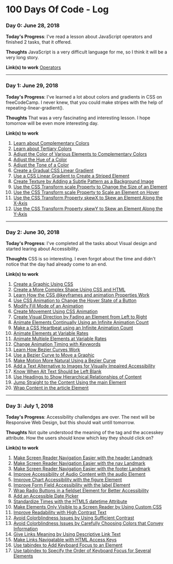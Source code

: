 # 100 Days Of Code - Log

### Day 0: June 28, 2018

**Today's Progress**: I've read a lesson about JavaScript operators and finished 2 tasks, that it offered.

**Thoughts** JavaScript is a very difficult language for me, so I think it will be a very long story.

**Link(s) to work**
[Operators](http://learn.javascript.ru/operators)

--------------------------------------------------------
### Day 1: June 29, 2018

**Today's Progress**: I've learned a lot about colors and gradients in CSS on freeCodeCamp. I never knew, that you could make stripes with the help of repeating-linear-gradient().

**Thoughts** That was a very fascinating and interesting lesson. I hope tomorrow will be even more interesting day.

**Link(s) to work**
1. [Learn about Complementary Colors](https://learn.freecodecamp.org/responsive-web-design/applied-visual-design/learn-about-complementary-colors/)
2. [Learn about Tertiary Colors](https://learn.freecodecamp.org/responsive-web-design/applied-visual-design/learn-about-tertiary-colors/)
3. [Adjust the Color of Various Elements to Complementary Colors](https://learn.freecodecamp.org/responsive-web-design/applied-visual-design/adjust-the-color-of-various-elements-to-complementary-colors)
4. [Adjust the Hue of a Color](https://learn.freecodecamp.org/responsive-web-design/applied-visual-design/adjust-the-hue-of-a-color)
5. [Adjust the Tone of a Color](https://learn.freecodecamp.org/responsive-web-design/applied-visual-design/adjust-the-tone-of-a-color)
6. [Create a Gradual CSS Linear Gradient](https://learn.freecodecamp.org/responsive-web-design/applied-visual-design/create-a-gradual-css-linear-gradient)
7. [Use a CSS Linear Gradient to Create a Striped Element](https://learn.freecodecamp.org/responsive-web-design/applied-visual-design/use-a-css-linear-gradient-to-create-a-striped-element)
8. [Create Texture by Adding a Subtle Pattern as a Background Image](https://learn.freecodecamp.org/responsive-web-design/applied-visual-design/create-texture-by-adding-a-subtle-pattern-as-a-background-image)
9. [Use the CSS Transform scale Property to Change the Size of an Element](https://learn.freecodecamp.org/responsive-web-design/applied-visual-design/use-the-css-transform-scale-property-to-change-the-size-of-an-element)
10. [Use the CSS Transform scale Property to Scale an Element on Hover](https://learn.freecodecamp.org/responsive-web-design/applied-visual-design/use-the-css-transform-scale-property-to-scale-an-element-on-hover)
11. [Use the CSS Transform Property skewX to Skew an Element Along the X-Axis](https://learn.freecodecamp.org/responsive-web-design/applied-visual-design/use-the-css-transform-property-skewx-to-skew-an-element-along-the-x-axis)
12. [Use the CSS Transform Property skewY to Skew an Element Along the Y-Axis](https://learn.freecodecamp.org/responsive-web-design/applied-visual-design/use-the-css-transform-property-skewy-to-skew-an-element-along-the-y-axis)

--------------------------------------------------------
### Day 2: June 30, 2018

**Today's Progress**: I've completed all the tasks about Visual design and started learing about Accessibility.

**Thoughts** CSS is so interesting. I even forgot about the time and didn't notice that the day had already come to an end.

**Link(s) to work**
1. [Create a Graphic Using CSS](https://learn.freecodecamp.org/responsive-web-design/applied-visual-design/create-a-graphic-using-css)
2. [Create a More Complex Shape Using CSS and HTML](https://learn.freecodecamp.org/responsive-web-design/applied-visual-design/create-a-more-complex-shape-using-css-and-html)
3. [Learn How the CSS @keyframes and animation Properties Work](https://learn.freecodecamp.org/responsive-web-design/applied-visual-design/learn-how-the-css-keyframes-and-animation-properties-work)
4. [Use CSS Animation to Change the Hover State of a Button](https://learn.freecodecamp.org/responsive-web-design/applied-visual-design/use-css-animation-to-change-the-hover-state-of-a-button)
5. [Modify Fill Mode of an Animation](https://learn.freecodecamp.org/responsive-web-design/applied-visual-design/modify-fill-mode-of-an-animation)
6. [Create Movement Using CSS Animation](https://learn.freecodecamp.org/responsive-web-design/applied-visual-design/create-movement-using-css-animation)
7. [Create Visual Direction by Fading an Element from Left to Right](https://learn.freecodecamp.org/responsive-web-design/applied-visual-design/create-visual-direction-by-fading-an-element-from-left-to-right)
8. [Animate Elements Continually Using an Infinite Animation Count](https://learn.freecodecamp.org/responsive-web-design/applied-visual-design/animate-elements-continually-using-an-infinite-animation-count)
9. [Make a CSS Heartbeat using an Infinite Animation Count](https://learn.freecodecamp.org/responsive-web-design/applied-visual-design/make-a-css-heartbeat-using-an-infinite-animation-count)
10. [Animate Elements at Variable Rates](https://learn.freecodecamp.org/responsive-web-design/applied-visual-design/animate-elements-at-variable-rates)
11. [Animate Multiple Elements at Variable Rates](https://learn.freecodecamp.org/responsive-web-design/applied-visual-design/animate-multiple-elements-at-variable-rates)
12. [Change Animation Timing with Keywords](https://learn.freecodecamp.org/responsive-web-design/applied-visual-design/change-animation-timing-with-keywords/)
13. [Learn How Bezier Curves Work](https://learn.freecodecamp.org/responsive-web-design/applied-visual-design/learn-how-bezier-curves-work)
14. [Use a Bezier Curve to Move a Graphic](https://learn.freecodecamp.org/responsive-web-design/applied-visual-design/use-a-bezier-curve-to-move-a-graphic)
15. [Make Motion More Natural Using a Bezier Curve](https://learn.freecodecamp.org/responsive-web-design/applied-visual-design/make-motion-more-natural-using-a-bezier-curve)
16. [Add a Text Alternative to Images for Visually Impaired Accessibility](https://learn.freecodecamp.org/responsive-web-design/applied-accessibility/add-a-text-alternative-to-images-for-visually-impaired-accessibility)
17. [Know When Alt Text Should be Left Blank](https://learn.freecodecamp.org/responsive-web-design/applied-accessibility/know-when-alt-text-should-be-left-blank)
18. [Use Headings to Show Hierarchical Relationships of Content](https://learn.freecodecamp.org/responsive-web-design/applied-accessibility/use-headings-to-show-hierarchical-relationships-of-content)
19. [Jump Straight to the Content Using the main Element](https://learn.freecodecamp.org/responsive-web-design/applied-accessibility/jump-straight-to-the-content-using-the-main-element)
20. [Wrap Content in the article Element](https://learn.freecodecamp.org/responsive-web-design/applied-accessibility/wrap-content-in-the-article-element)

--------------------------------------------------------
### Day 3: July 1, 2018

**Today's Progress**: Accessibility challendges are over. The next will be Responsive Web Design, but this should wait untill tomorrow.

**Thoughts** Not quite understood the meaning of the <time> tag and the accesskey attribute. How the users should know which key they should click on?

**Link(s) to work**
1. [Make Screen Reader Navigation Easier with the header Landmark](https://learn.freecodecamp.org/responsive-web-design/applied-accessibility/make-screen-reader-navigation-easier-with-the-header-landmark/)
2. [Make Screen Reader Navigation Easier with the nav Landmark](https://learn.freecodecamp.org/responsive-web-design/applied-accessibility/make-screen-reader-navigation-easier-with-the-nav-landmark)
3. [Make Screen Reader Navigation Easier with the footer Landmark](https://learn.freecodecamp.org/responsive-web-design/applied-accessibility/make-screen-reader-navigation-easier-with-the-footer-landmark)
4. [Improve Accessibility of Audio Content with the audio Element](https://learn.freecodecamp.org/responsive-web-design/applied-accessibility/improve-accessibility-of-audio-content-with-the-audio-element)
5. [Improve Chart Accessibility with the figure Element](https://learn.freecodecamp.org/responsive-web-design/applied-accessibility/improve-chart-accessibility-with-the-figure-element)
6. [Improve Form Field Accessibility with the label Element](https://learn.freecodecamp.org/responsive-web-design/applied-accessibility/improve-form-field-accessibility-with-the-label-element)
7. [Wrap Radio Buttons in a fieldset Element for Better Accessibility](https://learn.freecodecamp.org/responsive-web-design/applied-accessibility/wrap-radio-buttons-in-a-fieldset-element-for-better-accessibility)
8. [Add an Accessible Date Picker](https://learn.freecodecamp.org/responsive-web-design/applied-accessibility/add-an-accessible-date-picker)
9. [Standardize Times with the HTML5 datetime Attribute](https://learn.freecodecamp.org/responsive-web-design/applied-accessibility/standardize-times-with-the-html5-datetime-attribute)
10. [Make Elements Only Visible to a Screen Reader by Using Custom CSS](https://learn.freecodecamp.org/responsive-web-design/applied-accessibility/make-elements-only-visible-to-a-screen-reader-by-using-custom-css)
11. [Improve Readability with High Contrast Text](https://learn.freecodecamp.org/responsive-web-design/applied-accessibility/improve-readability-with-high-contrast-text)
12. [Avoid Colorblindness Issues by Using Sufficient Contrast](https://learn.freecodecamp.org/responsive-web-design/applied-accessibility/avoid-colorblindness-issues-by-using-sufficient-contrast)
13. [Avoid Colorblindness Issues by Carefully Choosing Colors that Convey Information](https://learn.freecodecamp.org/responsive-web-design/applied-accessibility/avoid-colorblindness-issues-by-carefully-choosing-colors-that-convey-information)
14. [Give Links Meaning by Using Descriptive Link Text](https://learn.freecodecamp.org/responsive-web-design/applied-accessibility/give-links-meaning-by-using-descriptive-link-text)
15. [Make Links Navigatable with HTML Access Keys](https://learn.freecodecamp.org/responsive-web-design/applied-accessibility/make-links-navigatable-with-html-access-keys)
16. [Use tabindex to Add Keyboard Focus to an Element](https://learn.freecodecamp.org/responsive-web-design/applied-accessibility/use-tabindex-to-add-keyboard-focus-to-an-element)
17. [Use tabindex to Specify the Order of Keyboard Focus for Several Elements](https://learn.freecodecamp.org/responsive-web-design/applied-accessibility/use-tabindex-to-specify-the-order-of-keyboard-focus-for-several-elements)
